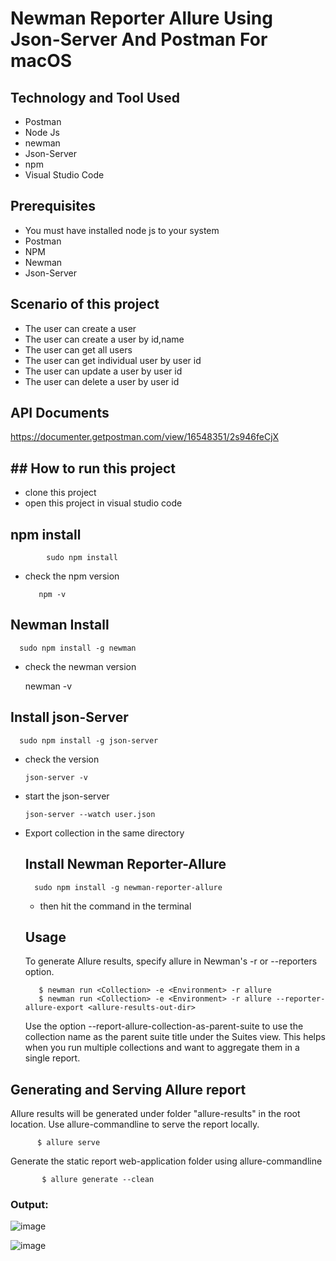 # Newman Reporter Allure Using Json-Server And Postman For macOS


## Technology and Tool Used
- Postman
- Node Js
- newman
- Json-Server
- npm
- Visual Studio Code

## Prerequisites

- You must have installed node js to your system
- Postman
- NPM
- Newman
- Json-Server

## Scenario of this project

- The user can create a user
- The user can create a user by id,name
- The user can get all users
- The user can get individual user by user id
- The user can update a user by user id
- The user can delete a user by user id

## API Documents

https://documenter.getpostman.com/view/16548351/2s946feCjX 

## ## How to run this project

- clone this project
- open this project in visual studio code
## npm install

            sudo npm install
- check the npm version

         npm -v
  
## Newman Install

      sudo npm install -g newman
  
- check the newman version

    newman -v
## Install json-Server

      sudo npm install -g json-server
- check the version

      json-server -v
  
- start the json-server

      json-server --watch user.json
  
- Export collection in the same directory
  
  ## Install Newman Reporter-Allure

        sudo npm install -g newman-reporter-allure

  - then hit the command in the terminal

  ## Usage

  To generate Allure results, specify allure in Newman's -r or --reporters option.

         $ newman run <Collection> -e <Environment> -r allure
         $ newman run <Collection> -e <Environment> -r allure --reporter-allure-export <allure-results-out-dir>
  Use the option --report-allure-collection-as-parent-suite to use the collection name as the parent suite title under the Suites view. This helps when you run multiple collections and want to aggregate them in a single report.

## Generating and Serving Allure report

Allure results will be generated under folder "allure-results" in the root location. Use allure-commandline to serve the report locally.

          $ allure serve

Generate the static report web-application folder using allure-commandline

           $ allure generate --clean

 ### Output: 

 ![image](https://github.com/Mamun104/newman-reporter-allure-using-jsonserver-and-postman/assets/78067017/ce549d46-2139-4274-8037-a991324ed2f9)

![image](https://github.com/Mamun104/newman-reporter-allure-using-jsonserver-and-postman/assets/78067017/2a287661-6282-49fe-8027-80d66caea9e4)


          
